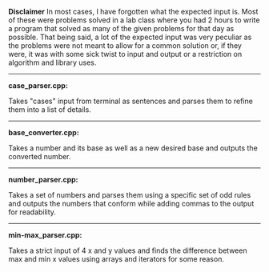 **Disclaimer**
In most cases, I have forgotten what the expected input is. Most of these were problems solved in a lab class where you had 2 hours to write a program that solved as many of the given problems for that day as possible. That being said, a lot of the expected input was very peculiar as the problems were not meant to allow for a common solution or, if they were, it was with some sick twist to input and output or a restriction on algorithm and library uses.

___

**case_parser.cpp:**

Takes "cases" input from terminal as sentences and parses them to refine them into a list of details.
___

**base_converter.cpp:**

Takes a number and its base as well as a new desired base and outputs the converted number.

___

**number_parser.cpp:**

Takes a set of numbers and parses them using a specific set of odd rules and outputs the numbers that conform while adding commas to the output for readability.

___

**min-max_parser.cpp:**

Takes a strict input of 4 x and y values and finds the difference between max and min x values using arrays and iterators for some reason.

